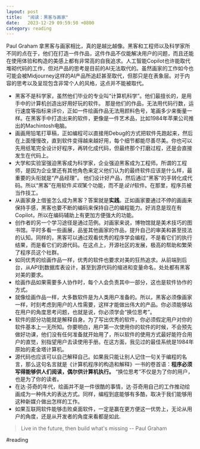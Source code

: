 ```yaml
---
layout: post
title:  "阅读：黑客与画家"
date:   2023-12-29 09:59:50 +0800
category: reading
---
```


Paul Graham 拿黑客与画家相比，真的是越比越像。黑客和工程师以及科学家所不同的点在于，他们在打造一件作品，这件作品不仅能解决用户的问题，而且还能在使用体验和构造的美感上都有非常高的自我追求。人工智能Copilot也许能取代堆砌代码的工作，但对产品的思考是目前的AI无法取代的。虽然画家的工作如今也可能会被Midjourney这样的AI产品所追赶甚至取代，但那只是在表象层。对于内容的思考以及呈现包含非常个人的风格，这点并不能被取代。

- 黑客不是科学家，虽然他们毕业的专业叫“计算机科学”。他们最擅长的，是用手中的计算机创造出好用好玩的软件。 那是他们的作品，无法用代码行数，运行速度等指标来评价，正如一件绘画作品无法用颜料色号，笔画多少来衡量一样。在黑客手中打造出来的软件，更像是一件艺术品，比如1984年苹果公司推出的Machintosh电脑。
- 画画用铅笔打草稿，正如编程可以直接用Debug的方式把软件先跑起来，然后在上面慢慢改，直到软件变得越来越好用，每个细节都能尽善尽美。你也可以先用纸笔完全设计好程序，再转化成代码，但最终那个打磨过程，还是会直接发生在代码上。
- 大学和实验室强迫黑客成为科学家，企业强迫黑客成为工程师。所谓的工程师，是因为企业里还有其他角色来定义他们认为的最终软件应该是什么样，最重要的头衔就是“产品经理”。 他们设计好产品，然后通过“黑客”的手转化成代码。所以“黑客”在用软件*实现*某个功能，而不是*设计*软件。在那里，程序员被当作技工。
- 从画家身上借鉴怎么成为黑客？答案就是**实践**。正如画家要通过不停的画画来保持手感，黑客也要不断的编码来保持自己的编程能力。好消息是现在有Copilot，所以在编码辅助上有更加方便强大的功能。
- 创作者的另一个学习途径是通过范例。对画家来说，博物馆就是美术技巧的图书馆。平时多看一些画展，品鉴其他画家的作品，提升自己的审美和甚至技法的认知。同样的，黑客可以通过观看优秀的程序学会编程，不是看它们的执行结果，而是看它们的源代码。在这点上，开源社区的发展，极高的帮助和繁荣了程序员这个社群。
- 如同优秀的绘画作品一样，优秀的软件也要求对美的狂热追求。从前端到后台，从API到数据库表设计，甚至到源代码的缩进和变量命名，处处都有黑客对美的要求。
- 绘画作品如果需要多人协作时，每个人会负责其中一部分，这也是软件协作的方式。
- 就像绘画作品一样，大多数软件是为人类用户准备的。所以，黑客必须像画家一样，时刻考虑到用户的人性需要，这样才能做出伟大的产品。你必须能够站在用户的角度思考问题，也就是说，你必须学会“换位思考”。
- 软件的部分功能就是解释自身。为了写出优秀的软件，你必须假定用户对你的软件基本上一无所知。你要明白，用户第一次使用你的软件的时候，不会预先做好功课，他们没有任何准备就开始用了，所以软件的使用方式最好能符合用户的直觉，别指望用户去读使用手册。在这方面，我见过的最佳系统是1984年原始的麦金塔计算机。
- 源代码也应该可以自己解释自己。如果我只能让别人记住一句关于编程的名言，那么这句名言就是《计算机程序的构造和解释》一书的卷首语：**程序必须写得能够供人们阅读，偶尔供计算机执行。** “换位思考”不仅是为了你的用户，也是为了你的读者。
- 在达·芬奇的年代，绘画并不是一件很酷的事情，达·芬奇用自己的工作推动绘画成为一种伟大的表达方式。同样，编程到底能够有多酷，取决于我们能够用这种新媒介做出怎样的工作。
- 如果互联网软件能够击败桌面软件，一定是赢在更方便这一优势上，无论从用户的角度，还是从开发者的角度来看都是如此.


> Live in the future, then build what's missing -- Paul Graham

#reading 